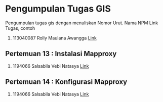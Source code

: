 # Pengumpulan Tugas GIS
Pengumpulan tugas gis dengan menuliskan
Nomor Urut. Nama NPM Link Tugas, contoh
1. 113040087 Rolly Maulana Awangga [Link](https://kampus.awangga.net/)

## Pertemuan 13 : Instalasi Mapproxy
1. 1194066 Salsabila Vebi Natasya [Link](https://youtu.be/MxR9aXAZmTQ)


## Pertemuan 14 : Konfigurasi Mapproxy
1. 1194066 Salsabila Vebi Natasya [Link](https://youtu.be/tFqOymICOQY)
